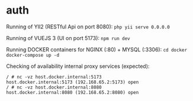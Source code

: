 # auth
Running of YII2 (RESTful Api on port 8080):	
`php yii serve 0.0.0.0`

Running of VUEJS 3 (UI on port 5173): 
`npm run dev`

Running DOCKER containers for NGINX (:80) + MYSQL (:3306):
`cd docker`
`docker-compose up -d`

Checking of availability internal proxy services (expected):
```
/ # nc -vz host.docker.internal:5173
host.docker.internal:5173 (192.168.65.2:5173) open
/ # nc -vz host.docker.internal:8080
host.docker.internal:8080 (192.168.65.2:8080) open
```

